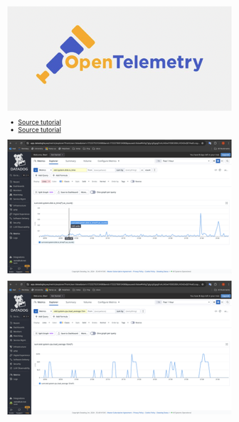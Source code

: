 <p align="left">
 <img width="600px" src="optel_logo.png" alt="qr"/>
</p>

- [Source tutorial](https://betterprogramming.pub/distributed-tracing-with-opentelemetry-and-datadog-712f8f4d520b "GitHub_Datadog")
- [Source tutorial](https://medium.com/@gerardyin/setting-up-an-opentelemetry-collector-that-exports-to-datadog-cb5d5dceadb7 "DevOpsScholl")


<p align="left">
 <img width="600px" src="otel+datadog.png" alt="qr"/>
</p>


<p align="left">
 <img width="600px" src="otel+datadog2.png" alt="qr"/>
</p>